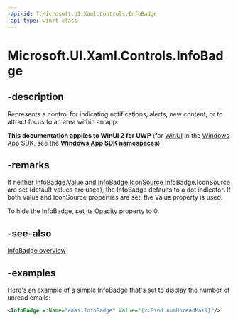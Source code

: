 ```yaml
---
-api-id: T:Microsoft.UI.Xaml.Controls.InfoBadge
-api-type: winrt class
---
```


# Microsoft.UI.Xaml.Controls.InfoBadge

<!--
public class InfoBadge : Windows.UI.Xaml.Controls.Control
-->

## -description

Represents a control for indicating notifications, alerts, new content, or to attract focus to an area within an app.

**This documentation applies to WinUI 2 for UWP** (for [WinUI](/windows/apps/winui/winui3/) in the [Windows App SDK](/windows/apps/windows-app-sdk/), see the **[Windows App SDK namespaces](/windows/windows-app-sdk/api/winrt/)**).

## -remarks

If neither [InfoBadge.Value](infobadge_value.md) and [InfoBadge.IconSource](infobadge_iconsource.md) InfoBadge.IconSource are set (default values are used), the InfoBadge defaults to a dot indicator. If both Value and IconSource properties are set, the Value property is used.

To hide the InfoBadge, set its [Opacity](../microsoft.ui.xaml/uielement_opacity.md) property to 0.

## -see-also

[InfoBadge overview](/windows/apps/design/controls/info-badge)

## -examples

Here's an example of a simple InfoBadge that's set to display the number of unread emails:

```xml
<InfoBadge x:Name="emailInfoBadge" Value="{x:Bind numUnreadMail}"/>
```
